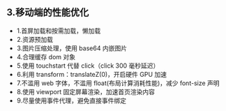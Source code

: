## 3.移动端的性能优化

* 1.首屏加载和按需加载，懒加载
* 2.资源预加载
* 3.图片压缩处理，使用 base64 内嵌图片
* 4.合理缓存 dom 对象
* 5.使用 touchstart 代替 click（click 300 毫秒延迟）
* 6.利用 transform：translateZ(0)，开启硬件 GPU 加速
* 7.不滥用 web 字体，不滥用 float(布局计算消耗性能)，减少 font-size 声明
* 8.使用 viewport 固定屏幕渲染，加速首页渲染内容
* 9.尽量使用事件代理，避免直接事件绑定
